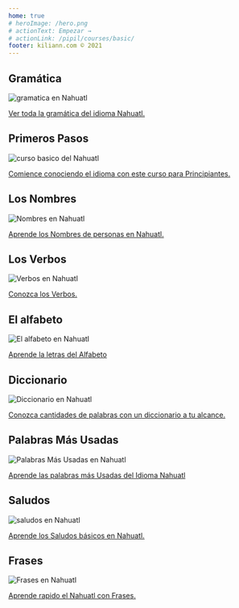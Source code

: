 ```yaml
---
home: true
# heroImage: /hero.png
# actionText: Empezar →
# actionLink: /pipil/courses/basic/
footer: kiliann.com © 2021 
---
```


<div class="features">
  <div class="feature">
    <h2>Gramática </h2>
    <img src="/home/grammar.jpg" alt="gramatica en Nahuatl">
    <p><a href="/mx/nahuatl/grammar/guide/">Ver toda la gramática del idioma Nahuatl.</a></p>
  </div>
  <div class="feature">
    <h2>Primeros Pasos</h2>
    <img src="/home/courses.jpg" alt="curso basico del Nahuatl">
    <p><a href="/mx/nahuatl/courses/basic/">Comience conociendo el idioma con este curso para Principiantes.</a></p>
  </div>
  <div class="feature">
    <h2>Los Nombres</h2>
    <img src="/home/people.jpg" alt="Nombres en Nahuatl">
    <p><a href="/mx/nahuatl/vocabulary/people/">Aprende los Nombres de personas en Nahuatl.</a></p>
  </div>
   <div class="feature">
    <h2>Los Verbos </h2>
    <img src="/home/verbs.png" alt="Verbos en Nahuatl">
    <p><a href="/mx/nahuatl/grammar/verbs/">Conozca los Verbos.</a></p>
  </div>
  <div class="feature">
    <h2>El alfabeto</h2>
    <img src="/home/alphabet.jpg" alt="El alfabeto en Nahuatl">
    <p><a href="/mx/nahuatl/grammar/alphabet/">Aprende la letras del Alfabeto</a></p>
  </div>
     <div class="feature">
    <h2>Diccionario</h2>
    <img src="/home/dictionary.jpg" alt="Diccionario en Nahuatl">
    <p><a href="/mx/nahuatl/dictionary/">Conozca cantidades de palabras con un diccionario a tu alcance.</a></p>
  </div>
  <div class="feature">
    <h2>Palabras Más Usadas</h2>
    <img src="/home/more_used.jpg" alt="Palabras Más Usadas en Nahuatl">
    <p><a href="/mx/nahuatl/vocabulary/more_used/">Aprende las palabras más Usadas del Idioma Nahuatl</a></p>
  </div>
    <div class="feature">
    <h2>Saludos</h2>
    <img src="/home/greetings.jpg" alt="saludos en Nahuatl">
    <p><a href="/mx/nahuatl/vocabulary/greetings/">Aprende los Saludos básicos en Nahuatl.</a></p>
  </div>
   <div class="feature">
    <h2>Frases</h2>
    <img src="/home/phrases.jpg" alt="Frases en Nahuatl">
    <p><a href="/mx/nahuatl/vocabulary/phrases/">Aprende rapido el Nahuatl con Frases.</a></p>
  </div>
</div>

<!-- <counter/> -->